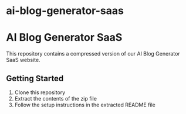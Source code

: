 # ai-blog-generator-saas
# AI Blog Generator SaaS

This repository contains a compressed version of our AI Blog Generator SaaS website.

## Getting Started

1. Clone this repository
2. Extract the contents of the zip file
3. Follow the setup instructions in the extracted README file
